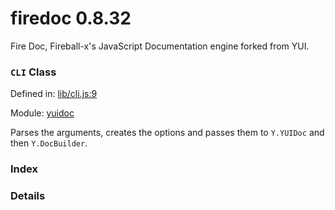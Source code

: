 
# firedoc 0.8.32

Fire Doc, Fireball-x&#x27;s JavaScript Documentation engine forked from YUI.

### `CLI` Class


Defined in: [lib/cli.js:9](../files/lib/cli.js.js)

Module: [yuidoc](../modules/yuidoc.md)




Parses the arguments, creates the options and passes them to `Y.YUIDoc` and then `Y.DocBuilder`.

### Index







### Details




